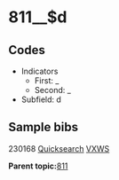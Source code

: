 # 811\_\_$d

## Codes

-   Indicators
    -   First: \_
    -   Second: \_
-   Subfield: d

## Sample bibs

230168 [Quicksearch](https://search.library.yale.edu/catalog/230168) [VXWS](http://prodorbis.library.yale.edu:7014/vxws/GetHoldingsService?bibId=230168)

**Parent topic:**[811](../../tags/811/811.md)

